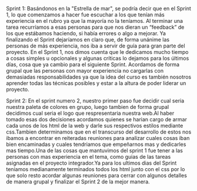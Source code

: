 Sprint 1:
Basándonos en la "Estrella de mar", se podría decir que en el Sprint 1, lo que comenzamos a hacer fue escuchar a los que tenían más experiencia en el rubro ya que la mayoría no la teníamos. Al terminar una tarea recurríamos a esas personas para que nos dieran un “feedback” de los que estábamos haciendo, si había errores o algo a mejorar. Ya finalizando el Sprint dejaríamos en claro que, de forma unánime las personas de más experiencia, nos iba a servir de guía para gran parte del proyecto. En el Sprint 1, nos dimos cuenta que le dedicamos mucho tiempo a cosas simples u opcionales y algunas críticas lo dejamos para los últimos días, cosa que ya cambio para el siguiente Sprint. Acordamos de forma grupal que las personas con mayor experiencia no cargarlas con demasiadas responsabilidades ya que la idea del curso es también nosotros aprender todas las técnicas posibles y estar a la altura de poder liderar un proyecto.

Sprint 2:
En el sprint numero 2, nuestro primer paso fue decidir cual seria nuestra paleta de colores en grupo, luego tambien de forma grupal decidimos cual seria el logo que respresentaria nuestra web.Al haber tomado esas dos decisiones acordamos quienes se harian cargo de armar cada unos de los html de la web y darle sus respectivos estilos mediante css.Tambien determinamos que en el transcurso del desarrollo de estos nos ibamos a encontrar en reiteradas reuniones para analizar cuales cosas iban bien encaminadas y cuales tendriamos que empeñarnos mas y dedicarles mas tiempo.Una de las cosas que mantuvimos del sprint 1 fue tener a las personas con mas experiencia en el tema, como guias de las tareas asignadas en el proyecto integrador.Ya para los ultimos dias del Sprint teniamos medianamente terminados todos los html junto con el css por lo que solo resto acordar algunas reuniones para cerrar con algunos detalles de manera grupal y finalizar el Sprint 2 de la mejor manera.